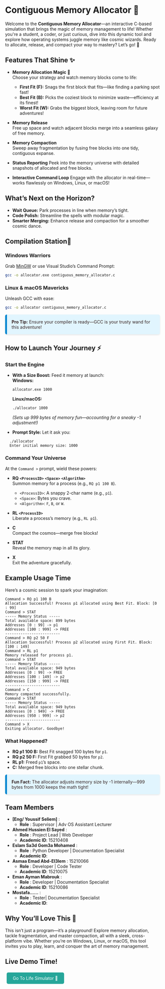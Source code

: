 # Contiguous Memory Allocator 🚀

Welcome to the **Contiguous Memory Allocator**—an interactive C-based simulation that brings the magic of memory management to life! Whether you're a student, a coder, or just curious, dive into this dynamic tool and explore how operating systems juggle memory like cosmic wizards. Ready to allocate, release, and compact your way to mastery? Let’s go! 🌟

## Features That Shine ✨

- **Memory Allocation Magic** 🎩  
  Choose your strategy and watch memory blocks come to life:  
  - **First Fit (F):** Snags the first block that fits—like finding a parking spot fast!  
  - **Best Fit (B):** Picks the coziest block to minimize waste—efficiency at its finest!  
  - **Worst Fit (W):** Grabs the biggest block, leaving room for future adventures!  

- **Memory Release**  
  Free up space and watch adjacent blocks merge into a seamless galaxy of free memory.

- **Memory Compaction**  
  Sweep away fragmentation by fusing free blocks into one tidy, contiguous expanse.

- **Status Reporting** 
  Peek into the memory universe with detailed snapshots of allocated and free blocks.

- **Interactive Command Loop**
  Engage with the allocator in real-time—works flawlessly on Windows, Linux, or macOS!

## What’s Next on the Horizon?

- **Wait Queue:** Park processes in line when memory’s tight.  
- **Code Polish:** Streamline the spells with modular magic.  
- **Smarter Merging:** Enhance release and compaction for a smoother cosmic dance.

## Compilation Station🔧

### Windows Warriors

Grab [MinGW](http://www.mingw.org/) or use Visual Studio’s Command Prompt:  

```bash
gcc -o allocator.exe contiguous_memory_allocator.c
```

### Linux & macOS Mavericks
  
Unleash GCC with ease:  

```bash
gcc -o allocator contiguous_memory_allocator.c
```

<div style="background: #e1f5fe; border-left: 6px solid #0288d1; padding: 15px; border-radius: 5px; margin: 15px 0; box-shadow: 0 2px 5px rgba(0, 0, 0, 0.1); transition: transform 0.3s ease;color:#322;">
  <strong>Pro Tip:</strong> Ensure your compiler is ready—GCC is your trusty wand for this adventure!
</div>

## How to Launch Your Journey ⚡

### Start the Engine  

- **With a Size Boost:** Feed it memory at launch:  
  **Windows:**

  ```bash
  allocator.exe 1000
  ```  

  **Linux/macOS:**

  ```bash
  ./allocator 1000
  ```  

  *(Sets up 999 bytes of memory fun—accounting for a sneaky -1 adjustment!)*  

- **Prompt Style:** Let it ask you:

```terminal
  ./allocator
  Enter initial memory size: 1000
```

### Command Your Universe

At the `Command >` prompt, wield these powers:  

- **RQ `<ProcessID>` `<Space>` `<Algorithm>`**  
  Summon memory for a process (e.g., `RQ p1 100 B`).  
  - `<ProcessID>`: A snappy 2-char name (e.g., `p1`).  
  - `<Space>`: Bytes you crave.  
  - `<Algorithm>`: `F`, `B`, or `W`.  

- **RL `<ProcessID>`**  
  Liberate a process’s memory (e.g., `RL p1`).  

- **C**  
  Compact the cosmos—merge free blocks!  

- **STAT**  
  Reveal the memory map in all its glory.  

- **X**  
  Exit the adventure gracefully.

## Example Usage Time

Here’s a cosmic session to spark your imagination:

```terminal
Command > RQ p1 100 B
Allocation Successful! Process p1 allocated using Best Fit. Block: [0 : 99]
Command > STAT
----- Memory Status -----
Total available space: 899 bytes
Addresses [0 : 99] -> p1
Addresses [100 : 999] -> FREE
-------------------------
Command > RQ p2 50 F
Allocation Successful! Process p2 allocated using First Fit. Block: [100 : 149]
Command > RL p1
Memory released for process p1.
Command > STAT
----- Memory Status -----
Total available space: 949 bytes
Addresses [0 : 99] -> FREE
Addresses [100 : 149] -> p2
Addresses [150 : 999] -> FREE
-------------------------
Command > C
Memory compacted successfully.
Command > STAT
----- Memory Status -----
Total available space: 949 bytes
Addresses [0 : 949] -> FREE
Addresses [950 : 999] -> p2
-------------------------
Command > X
Exiting allocator. Goodbye!
```

### What Happened?

- **RQ p1 100 B:** Best Fit snagged 100 bytes for `p1`.  
- **RQ p2 50 F:** First Fit grabbed 50 bytes for `p2`.  
- **RL p1:** Freed `p1`’s space.  
- **C:** Merged free blocks into one stellar chunk.  

<div style="background: #e1f5fe; border-left: 6px solid #0288d1; padding: 15px; border-radius: 5px; margin: 15px 0; box-shadow: 0 2px 5px rgba(0, 0, 0, 0.1); transition: transform 0.3s ease; color:#322;">
  <strong>Fun Fact:</strong> The allocator adjusts memory size by -1 internally—999 bytes from 1000 keeps the math tight!
</div>

## Team Members

- **[Eng/ Youssif Seliem]** :
  - **Role** : Supervisor | Adv OS Assistant Lecturer
- **Ahmed Hussien El Sayed** :
  - **Role** : Project Lead | Web Developer
  - **Academic ID**: 15210408
- **Eslam Sa3d Gom3a Mohamed** :
  - **Role** : Python Developer | Documentation Specialist
  - **Academic ID**: 
- **Asmaa Emad Abd-El3lem** : 15210066
  - **Role** : Developer | Code Tester
  - **Academic ID**: 15210075
- **Eman Ayman Mabrouk** :
  - **Role** : Developer | Documentation Specialist
  - **Academic ID**: 15210086
- **Mostafa......** :
  - **Role** : Tester| Documentation Specialist
  - **Academic ID**:

## Why You’ll Love This 🌟

This isn’t just a program—it’s a playground! Explore memory allocation, tackle fragmentation, and master compaction, all with a sleek, cross-platform vibe. Whether you’re on Windows, Linux, or macOS, this tool invites you to play, learn, and conquer the art of memory management.  

## Live Demo Time!

<a href="https://eng-ahmed-hussien.github.io/Memory-Allocator/" style="display: inline-block; padding: 10px 20px; background: #26a69a; color: white; border-radius: 5px; text-align: center; text-decoration: none; margin: 5px; transition: background 0.3s ease;">Go To Life Simulator 🚀</a>